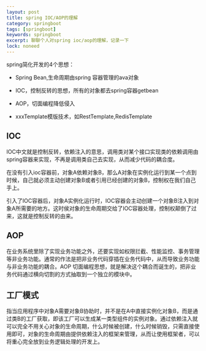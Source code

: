 ```yaml
---
layout: post
title: spring IOC/AOP的理解
category: springboot
tags: [springboot]
keywords: springboot
excerpt: 聊聊个人对spring ioc/aop的理解，记录一下
lock: noneed
---
```


spring简化开发的4个思想：

- Spring Bean,生命周期由spring 容器管理的ava对象

- IOC，控制反转的思想，所有的对象都去spring容器getbean

- AOP，切面编程降低侵入

- xxxTemplate模版技术，如RestTemplate,RedisTemplate

## IOC

​		IOC中文就是控制反转，依赖注入的意思，调用类对某个接口实现类的依赖调用由spring容器来实现，不再是调用类自己去实现，从而减少代码的耦合度。

​		在没有引入ioc容器前，对象A依赖对象B，那么A对象在实例化运行到某一个点到时候，自己就必须主动创建对象B或者引用已经创建的对象B，控制权在我们自己手上。

​		引入了IOC容器后，对象A实例化运行时，IOC容器会主动创建一个对象B注入到对象A所需要的地方。这时侯对象的生命周期交给了IOC容器处理，控制权颠倒了过来，这就是控制反转的由来。



## AOP

在业务系统里除了实现业务功能之外，还要实现如权限拦截、性能监控、事务管理等非业务功能。通常的作法是把非业务代码穿插在业务代码中，从而导致业务功能与非业务功能的耦合。AOP 切面编程思想，就是解决这个耦合而诞生的，把非业务代码通过横向切割的方式抽取到一个独立的模块中。



## 工厂模式

​		指当应用程序中对象A需要对象B协助时，并不是在A中直接实例化对象B，而是通过类B的工厂获取，即该工厂可以生成某一类型组件的实例对象。通过依赖注入就可以完全不用关心对象的生命周期，什么时候被创建，什么时候销毁，只需直接使用即可，对象的生命周期由提供依赖注入的框架来管理，从而让使用框架者，可以将重心完全放到业务逻辑处理的开发上。

